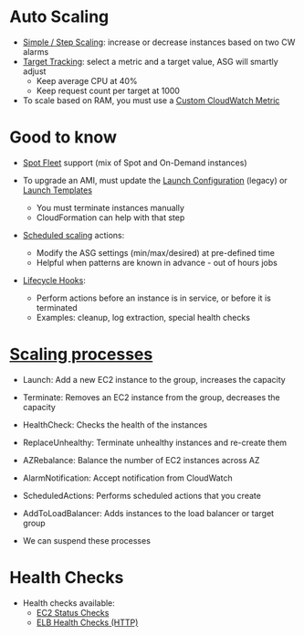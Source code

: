 # Auto Scaling

- [Simple / Step Scaling](https://docs.aws.amazon.com/autoscaling/ec2/userguide/as-scaling-simple-step.html): increase or decrease instances based on two CW alarms
- [Target Tracking](https://docs.aws.amazon.com/autoscaling/ec2/userguide/as-scaling-target-tracking.html): select a metric and a target value, ASG will smartly adjust
  - Keep average CPU at 40%
  - Keep request count per target at 1000
- To scale based on RAM, you must use a [Custom CloudWatch Metric](https://docs.aws.amazon.com/AmazonCloudWatch/latest/monitoring/publishingMetrics.html)

# Good to know

- [Spot Fleet](https://docs.aws.amazon.com/AWSEC2/latest/UserGuide/spot-fleet.html) support (mix of Spot and On-Demand instances)

- To upgrade an AMI, must update the [Launch Configuration](https://docs.aws.amazon.com/autoscaling/ec2/userguide/LaunchConfiguration.html) (legacy) or [Launch Templates](https://docs.aws.amazon.com/autoscaling/ec2/userguide/LaunchTemplates.html)
  - You must terminate instances manually
  - CloudFormation can help with that step

- [Scheduled scaling](https://docs.aws.amazon.com/autoscaling/ec2/userguide/schedule_time.html) actions:
    - Modify the ASG settings (min/max/desired) at pre-defined time
    - Helpful when patterns are known in advance - out of hours jobs

- [Lifecycle Hooks](https://docs.aws.amazon.com/autoscaling/ec2/userguide/lifecycle-hooks.html):
  - Perform actions before an instance is in service, or before it is terminated
  - Examples: cleanup, log extraction, special health checks

# [Scaling processes](https://docs.aws.amazon.com/autoscaling/ec2/userguide/as-suspend-resume-processes.html#process-types)

- Launch: Add a new EC2 instance to the group, increases the capacity
- Terminate: Removes an EC2 instance from the group, decreases the capacity
- HealthCheck: Checks the health of the instances
- ReplaceUnhealthy: Terminate unhealthy instances and re-create them
- AZRebalance: Balance the number of EC2 instances across AZ
- AlarmNotification: Accept notification from CloudWatch
- ScheduledActions: Performs scheduled actions that you create
- AddToLoadBalancer: Adds instances to the load balancer or target group

- We can suspend these processes

# Health Checks

- Health checks available:
  - [EC2 Status Checks](https://docs.aws.amazon.com/AWSEC2/latest/UserGuide/monitoring-system-instance-status-check.html)
  - [ELB Health Checks (HTTP)](https://docs.aws.amazon.com/autoscaling/ec2/userguide/as-add-elb-healthcheck.html)
